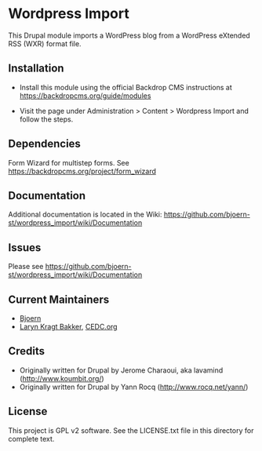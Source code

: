 Wordpress Import
================

This Drupal module imports a WordPress blog from a WordPress eXtended RSS (WXR)
format file.


Installation
------------

- Install this module using the official Backdrop CMS instructions at
  https://backdropcms.org/guide/modules

- Visit the page under Administration > Content > Wordpress Import
  and follow the steps.

Dependencies
------------

Form Wizard for multistep forms.
See https://backdropcms.org/project/form_wizard


Documentation
-------------

Additional documentation is located in the Wiki: https://github.com/bjoern-st/wordpress_import/wiki/Documentation

Issues
------

Please see https://github.com/bjoern-st/wordpress_import/wiki/Documentation

Current Maintainers
-------------------

- [Bjoern](https://github.com/bjoern-st)
- [Laryn Kragt Bakker](https://github.com/laryn), [CEDC.org](https://CEDC.org)

Credits
-------

 - Originally written for Drupal by Jerome Charaoui, aka lavamind (http://www.koumbit.org/)
 - Originally written for Drupal by Yann Rocq (http://www.rocq.net/yann/)

License
-------

This project is GPL v2 software. See the LICENSE.txt file in this directory for
complete text.
